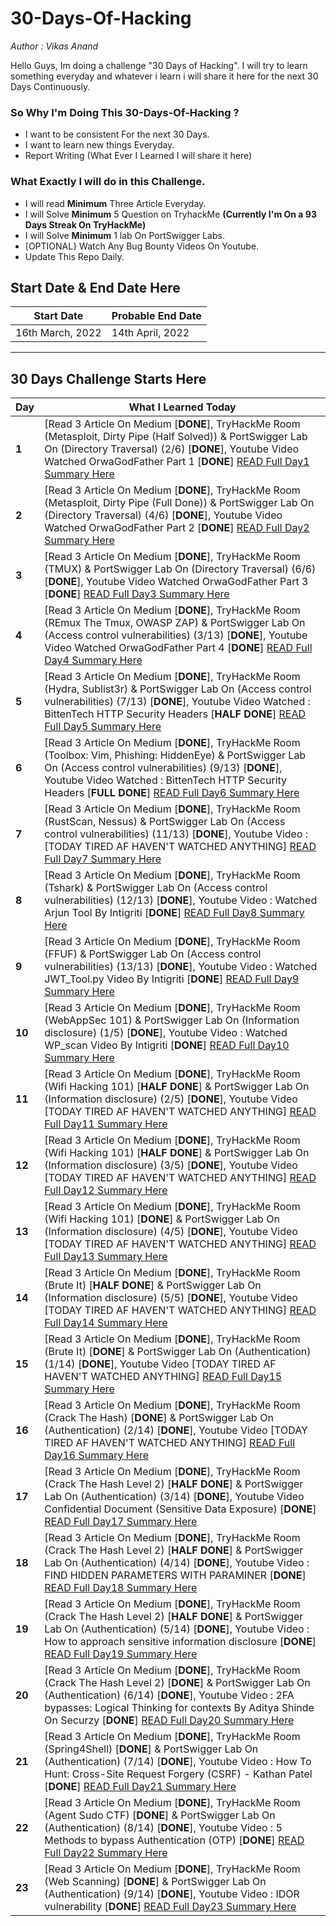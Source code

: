 # 30-Days-Of-Hacking

_Author : Vikas Anand_

Hello Guys, Im doing a challenge "30 Days of Hacking". I will try to learn something everyday and whatever i learn i will share it here for the next 30 Days Continuously.


### So Why I'm Doing This 30-Days-Of-Hacking ?
- I want to be consistent For the next 30 Days.
- I want to  learn new things Everyday.
- Report Writing (What Ever I Learned I will share it here)

### What Exactly I will do in this Challenge.
 
 - I will read **Minimum** Three Article Everyday.
 - I will Solve **Minimum** 5 Question on TryhackMe **(Currently I'm On a 93 Days Streak On TryHackMe)**
 - I will Solve **Minimum** 1 lab On PortSwigger Labs.
 - [OPTIONAL} Watch Any Bug Bounty Videos On Youtube.
 - Update This Repo Daily.

## Start Date & End Date Here

| Start Date  |  Probable End Date    |
| ----------- |  ------------- |
| 16th March, 2022 |  14th April, 2022 |


---
## 30 Days Challenge Starts Here

Day | What I Learned Today
--- | ---
**1** |  [Read 3 Article On Medium [**DONE**], TryHackMe Room (Metasploit, Dirty Pipe (Half Solved)) & PortSwigger Lab On (Directory Traversal) (2/6) [**DONE**], Youtube Video Watched OrwaGodFather Part 1 [**DONE**] [READ Full Day1 Summary Here](/Days/Day-1/Day-1.md)
**2** |  [Read 3 Article On Medium [**DONE**], TryHackMe Room (Metasploit, Dirty Pipe (Full Done)) & PortSwigger Lab On (Directory Traversal) (4/6) [**DONE**], Youtube Video Watched OrwaGodFather Part 2 [**DONE**] [READ Full Day2 Summary Here](/Days/Day-2/Day-2.md)
**3** |  [Read 3 Article On Medium [**DONE**], TryHackMe Room (TMUX) & PortSwigger Lab On (Directory Traversal) (6/6) [**DONE**], Youtube Video Watched OrwaGodFather Part 3 [**DONE**] [READ Full Day3 Summary Here](/Days/Day-3/Day-3.md)
**4** |  [Read 3 Article On Medium [**DONE**], TryHackMe Room (REmux The Tmux, OWASP ZAP) & PortSwigger Lab On (Access control vulnerabilities) (3/13) [**DONE**], Youtube Video Watched OrwaGodFather Part 4 [**DONE**] [READ Full Day4 Summary Here](/Days/Day-4/Day-4.md)
**5** |  [Read 3 Article On Medium [**DONE**], TryHackMe Room (Hydra, Sublist3r) & PortSwigger Lab On (Access control vulnerabilities) (7/13) [**DONE**], Youtube Video Watched : BittenTech HTTP Security Headers [**HALF DONE**] [READ Full Day5 Summary Here](/Days/Day-5/Day-5.md)
**6** |  [Read 3 Article On Medium [**DONE**], TryHackMe Room (Toolbox: Vim, Phishing: HiddenEye) & PortSwigger Lab On (Access control vulnerabilities) (9/13) [**DONE**], Youtube Video Watched : BittenTech HTTP Security Headers [**FULL DONE**] [READ Full Day6 Summary Here](/Days/Day-6/Day-6.md)
**7** |  [Read 3 Article On Medium [**DONE**], TryHackMe Room (RustScan, Nessus) & PortSwigger Lab On (Access control vulnerabilities) (11/13) [**DONE**], Youtube Video : [TODAY TIRED AF HAVEN'T WATCHED ANYTHING] [READ Full Day7 Summary Here](/Days/Day-7/Day-7.md)
**8** |  [Read 3 Article On Medium [**DONE**], TryHackMe Room (Tshark) & PortSwigger Lab On (Access control vulnerabilities) (12/13) [**DONE**], Youtube Video : Watched Arjun Tool By Intigriti [**DONE**] [READ Full Day8 Summary Here](/Days/Day-8/Day-8.md)
**9** |  [Read 3 Article On Medium [**DONE**], TryHackMe Room (FFUF) & PortSwigger Lab On (Access control vulnerabilities) (13/13) [**DONE**], Youtube Video : Watched JWT_Tool.py Video By Intigriti [**DONE**] [READ Full Day9 Summary Here](/Days/Day-9/Day-9.md)
**10** |  [Read 3 Article On Medium [**DONE**], TryHackMe Room (WebAppSec 101) & PortSwigger Lab On (Information disclosure) (1/5) [**DONE**], Youtube Video : Watched WP_scan Video By Intigriti [**DONE**] [READ Full Day10 Summary Here](/Days/Day-10/Day-10.md)
**11** |  [Read 3 Article On Medium [**DONE**], TryHackMe Room (Wifi Hacking 101) [**HALF DONE**] & PortSwigger Lab On (Information disclosure) (2/5) [**DONE**], Youtube Video  [TODAY TIRED AF HAVEN'T WATCHED ANYTHING] [READ Full Day11 Summary Here](/Days/Day-11.md)
**12** |  [Read 3 Article On Medium [**DONE**], TryHackMe Room (Wifi Hacking 101) [**HALF DONE**] & PortSwigger Lab On (Information disclosure) (3/5) [**DONE**], Youtube Video  [TODAY TIRED AF HAVEN'T WATCHED ANYTHING] [READ Full Day12 Summary Here](/Days/Day-12.md)
**13** |  [Read 3 Article On Medium [**DONE**], TryHackMe Room (Wifi Hacking 101) [**DONE**] & PortSwigger Lab On (Information disclosure) (4/5) [**DONE**], Youtube Video  [TODAY TIRED AF HAVEN'T WATCHED ANYTHING] [READ Full Day13 Summary Here](/Days/Day-13.md)
**14** |  [Read 3 Article On Medium [**DONE**], TryHackMe Room (Brute It) [**HALF DONE**] & PortSwigger Lab On (Information disclosure) (5/5) [**DONE**], Youtube Video  [TODAY TIRED AF HAVEN'T WATCHED ANYTHING] [READ Full Day14 Summary Here](/Days/Day-14.md)
**15** |  [Read 3 Article On Medium [**DONE**], TryHackMe Room (Brute It) [**DONE**] & PortSwigger Lab On (Authentication) (1/14) [**DONE**], Youtube Video  [TODAY TIRED AF HAVEN'T WATCHED ANYTHING] [READ Full Day15 Summary Here](/Days/Day-15.md)
**16** |  [Read 3 Article On Medium [**DONE**], TryHackMe Room (Crack The Hash) [**DONE**] & PortSwigger Lab On (Authentication) (2/14) [**DONE**], Youtube Video  [TODAY TIRED AF HAVEN'T WATCHED ANYTHING] [READ Full Day16 Summary Here](/Days/Day-16.md)
**17** |  [Read 3 Article On Medium [**DONE**], TryHackMe Room (Crack The Hash Level 2) [**HALF DONE**] & PortSwigger Lab On (Authentication) (3/14) [**DONE**], Youtube Video  Confidential Document (Sensitive Data Exposure) [**DONE**] [READ Full Day17 Summary Here](/Days/Day-17.md)
**18** |  [Read 3 Article On Medium [**DONE**], TryHackMe Room (Crack The Hash Level 2) [**HALF DONE**] & PortSwigger Lab On (Authentication) (4/14) [**DONE**], Youtube Video : FIND HIDDEN PARAMETERS WITH PARAMINER [**DONE**] [READ Full Day18 Summary Here](/Days/Day-18.md)
**19** |  [Read 3 Article On Medium [**DONE**], TryHackMe Room (Crack The Hash Level 2) [**HALF DONE**] & PortSwigger Lab On (Authentication) (5/14) [**DONE**], Youtube Video : How to approach sensitive information disclosure [**DONE**] [READ Full Day19 Summary Here](/Days/Day-19.md)
**20** |  [Read 3 Article On Medium [**DONE**], TryHackMe Room (Crack The Hash Level 2) [**DONE**] & PortSwigger Lab On (Authentication) (6/14) [**DONE**], Youtube Video : 2FA bypasses: Logical Thinking for contexts By Aditya Shinde On Securzy [**DONE**] [READ Full Day20 Summary Here](/Days/Day-20.md)
**21** |  [Read 3 Article On Medium [**DONE**], TryHackMe Room (Spring4Shell) [**DONE**] & PortSwigger Lab On (Authentication) (7/14) [**DONE**], Youtube Video : How To Hunt: Cross-Site Request Forgery (CSRF) - Kathan Patel [**DONE**] [READ Full Day21 Summary Here](/Days/Day-21.md)
**22** |  [Read 3 Article On Medium [**DONE**], TryHackMe Room (Agent Sudo CTF) [**DONE**] & PortSwigger Lab On (Authentication) (8/14) [**DONE**], Youtube Video : 5 Methods to bypass Authentication (OTP) [**DONE**] [READ Full Day22 Summary Here](/Days/Day-22/Day-22.md)
**23** |  [Read 3 Article On Medium [**DONE**], TryHackMe Room (Web Scanning) [**DONE**] & PortSwigger Lab On (Authentication) (9/14) [**DONE**], Youtube Video : IDOR vulnerability  [**DONE**] [READ Full Day23 Summary Here](/Days/Day-23/Day-23.md)



